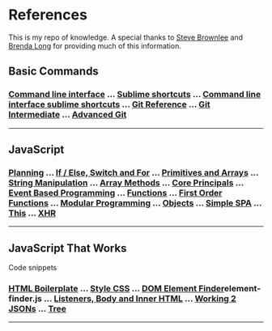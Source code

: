 # References
This is my repo of knowledge. A special thanks to [Steve Brownlee](https://github.com/stevebrownlee) and [Brenda Long](https://github.com/brendalong) for providing much of this information.

## Basic Commands

### [Command line interface](REF_CLI.md) ... [Sublime shortcuts](REF_SUBLIME_SHORCUTS.md) ... [Command line interface sublime shortcuts](REF_CMD_LINE.md) ... [Git Reference](REF_GIT.md) ... [Git Intermediate](REF_GIT_ITERMEDIATE.md) ... [Advanced Git](REF_ADVANCED_GIT.md)

---

## JavaScript

### [Planning](REF_PLANNING.md) ... [If / Else, Switch and For](REF_JS_IF_ELSE.md) ... [Primitives and Arrays](REF_PRIMITIVES_ARRAYS.md) ... [String Manipulation](REF_STRING_MANIPULATION.md) ... [Array Methods](REF_ARRAY_METHODS.md) ... [Core Principals](REF_CORE.md) ... [Event Based Programming](REF_EVENT_PROGRAMMING.md) ... [Functions](REF_FUNCTIONS.md) ... [First Order Functions](REF_FIRST_ORDER.md) ... [Modular Programming](REF_MODULAR.md) ... [Objects](REF_OBJECTS.md) ... [Simple SPA](REF_SIMPLE_SPA.md) ... [This](REF_THIS.md) ... [XHR](REF_XHR.md)

---

## JavaScript That Works
Code snippets

### [HTML Boilerplate](REF_HTML.html) ... [Style CSS](REF_STYLE.css) ... [DOM Element Finder]()element-finder.js ... [Listeners, Body and Inner HTML](REF_LISTENERS.js) ... [Working 2 JSONs](REF_TWO_JSONS.js) ... [Tree](REF_TREE.js) 


---

















